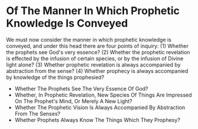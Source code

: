# Of The Manner In Which Prophetic Knowledge Is Conveyed

We must now consider the manner in which prophetic knowledge is conveyed, and under this head there are four points of inquiry:
(1) Whether the prophets see God's very essence?
(2) Whether the prophetic revelation is effected by the infusion of certain species, or by the infusion of Divine light alone?
(3) Whether prophetic revelation is always accompanied by abstraction from the sense?
(4) Whether prophecy is always accompanied by knowledge of the things prophesied?

* Whether The Prophets See The Very Essence Of God?
* Whether, In Prophetic Revelation, New Species Of Things Are Impressed On The Prophet's Mind, Or Merely A New Light?
* Whether The Prophetic Vision Is Always Accompanied By Abstraction From The Senses?
* Whether Prophets Always Know The Things Which They Prophesy?